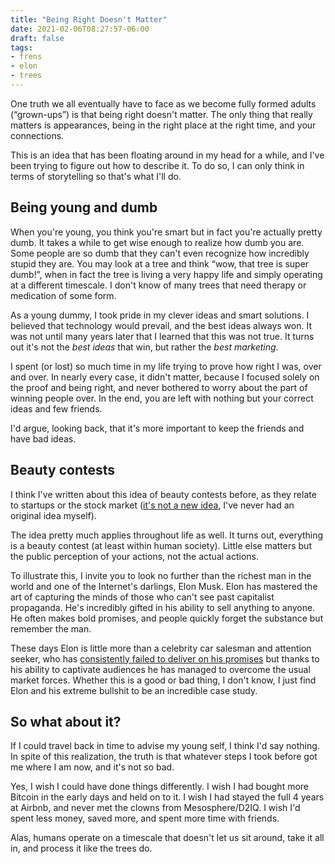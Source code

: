 ```yaml
---
title: "Being Right Doesn't Matter"
date: 2021-02-06T08:27:57-06:00
draft: false
tags:
- frens
- elon
- trees
---
```


One truth we all eventually have to face as we become fully formed adults
(“grown-ups”) is that being right doesn't matter. The only thing that really
matters is appearances, being in the right place at the right time, and your
connections.

This is an idea that has been floating around in my head for a while, and
I've been trying to figure out how to describe it. To do so, I can only think
in terms of storytelling so that's what I'll do.

## Being young and dumb

When you're young, you think you're smart but in fact you're actually pretty
dumb. It takes a while to get wise enough to realize how dumb you are. Some
people are so dumb that they can't even recognize how incredibly stupid they
are. You may look at a tree and think “wow, that tree is super dumb!”, when
in fact the tree is living a very happy life and simply operating at a
different timescale. I don't know of many trees that need therapy or
medication of some form.

As a young dummy, I took pride in my clever ideas and smart solutions. I
believed that technology would prevail, and the best ideas always won. It was
not until many years later that I learned that this was not true. It turns
out it's not the _best ideas_ that win, but rather the _best marketing_.

I spent (or lost) so much time in my life trying to prove how right I was,
over and over. In nearly every case, it didn't matter, because I focused
solely on the proof and being right, and never bothered to worry about the
part of winning people over. In the end, you are left with nothing but your
correct ideas and few friends.

I'd argue, looking back, that it's more important to keep the friends and
have bad ideas.

## Beauty contests

I think I've written about this idea of beauty contests before, as they
relate to startups or the stock market ([it's not a new
idea](https://en.wikipedia.org/wiki/Keynesian_beauty_contest), I've never had
an original idea myself).

The idea pretty much applies throughout life as well. It turns out,
everything is a beauty contest (at least within human society). Little else
matters but the public perception of your actions, not the actual actions.

To illustrate this, I invite you to look no further than the richest man in
the world and one of the Internet's darlings, Elon Musk. Elon has mastered
the art of capturing the minds of those who can't see past capitalist
propaganda. He's incredibly gifted in his ability to sell anything to anyone.
He often makes bold promises, and people quickly forget the substance but
remember the man.

These days Elon is little more than a celebrity car salesman and attention
seeker, who has [consistently failed to deliver on his
promises](https://elonmusk.today/) but thanks to his ability to captivate
audiences he has managed to overcome the usual market forces. Whether this is
a good or bad thing, I don't know, I just find Elon and his extreme bullshit
to be an incredible case study.

## So what about it?

If I could travel back in time to advise my young self, I think I'd say
nothing. In spite of this realization, the truth is that whatever steps I
took before got me where I am now, and it's not so bad.

Yes, I wish I could have done things differently. I wish I had bought more
Bitcoin in the early days and held on to it. I wish I had stayed the full 4
years at Airbnb, and never met the clowns from Mesosphere/D2IQ. I wish I'd
spent less money, saved more, and spent more time with friends.

Alas, humans operate on a timescale that doesn't let us sit around, take
it all in, and process it like the trees do.
